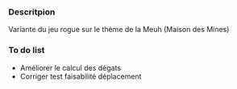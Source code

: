 ### Descritpion

Variante du jeu rogue sur le thème de la Meuh (Maison des Mines)

### To do list

- Améliorer le calcul des dégats
- Corriger test faisabilité déplacement